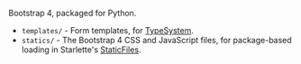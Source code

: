 Bootstrap 4, packaged for Python.

* `templates/` - Form templates, for [TypeSystem](https://www.encode.io/typesystem/).
* `statics/` - The Bootstrap 4 CSS and JavaScript files, for package-based loading in Starlette's [StaticFiles](https://www.starlette.io/staticfiles/).
